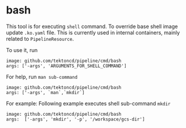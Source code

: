 # bash

This tool is for executing `shell` command. To override base shell
image update `.ko.yaml` file. This is currently used in internal
containers, mainly related to `PipelineResource`.

To use it, run
```
image: github.com/tektoncd/pipeline/cmd/bash
args: ['-args', 'ARGUMENTS_FOR_SHELL_COMMAND']
```

For help, run `man sub-command`
```
image: github.com/tektoncd/pipeline/cmd/bash
args: ['-args', `man`,`mkdir`]
```

For example:
Following example executes shell sub-command `mkdir`

```
image: github.com/tektoncd/pipeline/cmd/bash
args:  ['-args', 'mkdir', '-p', '/workspace/gcs-dir']
```
